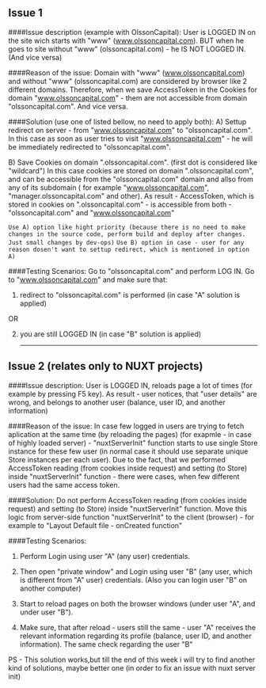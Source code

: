 ## Issue 1

####Issue description (example with OlssonCapital):
User is LOGGED IN on the site wich starts with "www" (www.olssoncapital.com).
BUT when he goes to site without "www" (olssoncapital.com) - he IS NOT LOGGED IN.
(And vice versa)

####Reason of the issue:
Domain with "www" (www.olssoncapital.com) and without "www" (olssoncapital.com) are considered by browser like 2 different domains.
Therefore, when we save AccessToken in the Cookies for domain "www.olssoncapital.com" - them are not accessible from domain "olssoncapital.com". And vice versa.

####Solution (use one of listed bellow, no need to apply both):
A) Settup redirect on server - from "www.olssoncapital.com" to "olssoncapital.com".
In this case as soon as user tries to visit "www.olssoncapital.com" - he will be immediately redirected to "olssoncapital.com".

B) Save Cookies on domain ".olssoncapital.com". (first dot is considered like "wildcard")
In this case cookies are stored on domain ".olssoncapital.com", and can be accessible from the "olssoncapital.com" domain and allso from any of its subdomain ( for example "www.olssoncapital.com", "manager.olssoncapital.com" and other). As result -  AccessToken, which is stored in cookies on ".olssoncapital.com" - is accessible from both - "olssoncapital.com" and "www.olssoncapital.com"

`Use A) option like hight priority (because there is no need to make changes in the source code, perform build and deploy after changes. Just small changes by dev-ops)`
`Use B) option in case - user for any reason dosen't want to settup redirect, which is mentioned in option A)`

####Testing Scenarios:
Go to "olssoncapital.com" and perform LOG IN.
Go to "www.olssoncapital.com" and make sure that:

1) redirect to "olssoncapital.com" is performed (in case "A" solution is applied)

OR

2) you are still LOGGED IN (in case "B" solution is applied)


   ------------------------------------------------------------------------------------------------------------------------------------------

## Issue 2 (relates only to NUXT projects)

####Issue description:
User is LOGGED IN, reloads page a lot of times (for example by pressing F5 key).
As result - user notices, that "user details" are wrong, and belongs to another user (balance, user ID, and another information)

####Reason of the issue:
In case few logged in users are trying to fetch aplication at the same time (by reloading the pages) (for exapmle - in case of highly loaded server) - "nuxtServerInit" function starts to use single Store instance for these few user (in normal case it should use separate unique Store instances per each user). Due to the fact, that we performed AccessToken reading (from cookies inside request) and setting (to Store) inside "nuxtServerInit" function - there were cases, when few different users had the same access token.

####Solution:
Do not perform AccessToken reading (from cookies inside request) and setting (to Store) inside "nuxtServerInit" function.
Move this logic from server-side function "nuxtServerInit" to the client (browser) - for example to "Layout Default file - onCreated function"

####Testing Scenarios:
1) Perform Login using user "A" (any user) credentials.

2) Then open "private window" and Login using user "B" (any user, which is different from "A" user) credentials. (Also you can login user "B" on another computer)

3) Start to reload pages on both the browser windows (under user "A", and under user "B").

4) Make sure, that after reload - users still the same - user "A" receives the relevant information regarding its profile (balance, user ID, and another information). The same check regarding the user "B"

PS - This solution works,but till the end of this week i will try to find another kind of solutions, maybe better one (in order to fix an issue with nuxt server init)

